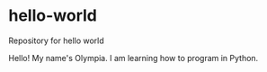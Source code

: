 # hello-world
Repository for hello world

Hello! My name's Olympia. I am learning how to program in Python.
